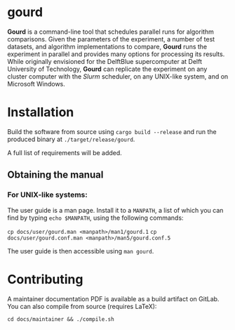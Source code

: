 # gourd

**Gourd** is a command-line tool that schedules parallel runs for algorithm comparisons.
Given the parameters of the experiment, a number of test datasets,
and algorithm implementations to compare,
**Gourd**
runs the experiment in parallel and provides many options for
processing its results. While originally envisioned for the DelftBlue
supercomputer at Delft University of Technology,
**Gourd**
can replicate the experiment on any cluster computer with the
_Slurm_
scheduler, on any UNIX-like system, and on Microsoft Windows.

# Installation

Build the software from source using `cargo build --release` and run the
produced binary at `./target/release/gourd`.

A full list of requirements will be added.

## Obtaining the manual

### For UNIX-like systems:

The user guide is a man page. Install it to a `MANPATH`, a list of which you can find by typing `echo $MANPATH`, using the following commands:

`cp docs/user/gourd.man <manpath>/man1/gourd.1`
`cp docs/user/gourd.conf.man <manpath>/man5/gourd.conf.5`

The user guide is then accessible using `man gourd`.

# Contributing

A maintainer documentation PDF is available as a build artifact on GitLab.
You can also compile from source (requires LaTeX):

`cd docs/maintainer && ./compile.sh`
